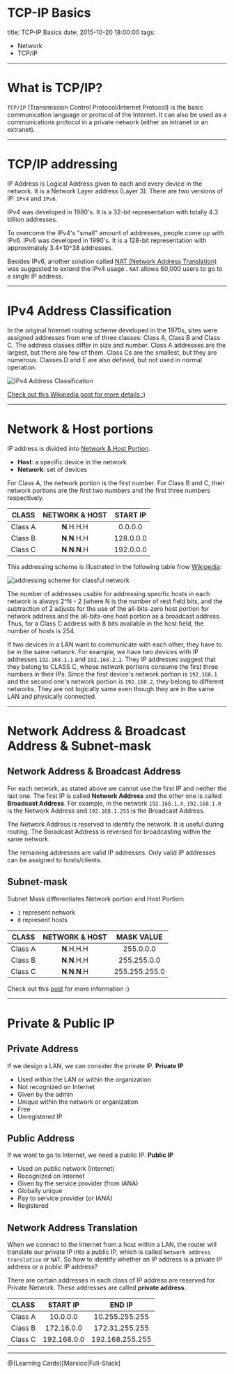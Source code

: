 # TCP-IP Basics

title: TCP-IP Basics
date: 2015-10-20 18:00:00
tags:
- Network
- TCP/IP

---

# What is TCP/IP?
`TCP/IP` (Transmission Control Protocol/Internet Protocol) is the basic communication language or protocol of the Internet. It can also be used as a communications protocol in a private network (either an intranet or an extranet).

<!--more-->


----------


# TCP/IP addressing
IP Address is Logical Address given to each and every device in the network. It is a Network Layer address (Layer 3). There are two versions of IP: `IPv4` and `IPv6`.

IPv4 was developed in 1980's. It is a 32-bit representation with totally 4.3 billion addresses.

To overcome the IPv4's "small" amount of addresses, people come up with IPv6. IPv6 was developed in 1990's. It is a 128-bit representation with approximately 3.4×10^38 addresses.


Besides IPv6, another solution called [NAT (Network Address Translation)](https://en.wikipedia.org/wiki/Network_address_translation#Translation_of_the_endpoint)  was suggested to extend the IPv4 usage . `NAT` allows 60,000 users to go to a single IP address.


----------


# IPv4 Address Classification
In the original Internet routing scheme developed in the 1970s, sites were assigned addresses from one of three classes: Class A, Class B and Class C. The address classes differ in size and number. Class A addresses are the largest, but there are few of them. Class Cs are the smallest, but they are numerous. Classes D and E are also defined, but not used in normal operation.

![IPv4 Address Classification](http://i.imgur.com/ChgCNZD.png)

[Check out this Wikipedia post for more details :)](https://en.wikipedia.org/wiki/Classful_network)


----------


# Network & Host portions
IP address is divided into [Network & Host Portion](https://en.wikipedia.org/wiki/Classful_network).
- **Host**: a specific device in the network
- **Network**: set of devices

For Class A, the network portion is the first number. For Class B and C, their network portions are the first two numbers and the first three numbers respectively.

| CLASS    |    NETWORK & HOST  | START IP  |
| :------: | :--------:| :--: |
| Class A  | **N**.H.H.H | 0.0.0.0 |
| Class B  | **N**.**N**.H.H  | 128.0.0.0  |
| Class C  | **N**.**N**.**N**.H | 192.0.0.0 |



This addressing scheme is illustrated in the following table frow [Wikipedia](https://en.wikipedia.org/wiki/Classful_network):

![addressing scheme for classful network](http://i.imgur.com/TATMJx0.png)

The number of addresses usable for addressing specific hosts in each network is always 2^N - 2 (where N is the number of rest field bits, and the subtraction of 2 adjusts for the use of the all-bits-zero host portion for network address and the all-bits-one host portion as a broadcast address. Thus, for a Class C address with 8 bits available in the host field, the number of hosts is 254.

If two devices in a LAN want to communicate with each other, they have to be in the same network. For example, we have two devices with IP addresses `192.168.1.1` and `192.168.2.1`. They IP addresses suggest that they belong to CLASS C, whose network portions consume the first three numbers in their IPs. Since the first device's network portion is `192.168.1` and the second one's network portion is `192.168.2`, they belong to different networks. They are not logically same even though they are in the same LAN and physically connected.

----------

# Network Address & Broadcast Address & Subnet-mask
## Network Address & Broadcast Address
For each network, as stated above we cannot use the first IP and neither the last one. The first IP is called **Network Address** and the other one is called **Broadcast Address**. For example, in the network `192.168.1.X`, `192.168.1.0` is the Network Address and `192.168.1.255` is the Broadcast Address.

The Network Address is reserved to identify the network. It is useful during routing.
The Boradcast Address is reversed for broadcasting within the same network.

The remaining addresses are valid IP addresses. Only valid IP addresses can be assigned to hosts/clients.

## Subnet-mask
Subnet Mask differentiates Network portion and Host Portion:
- `1` represent network
- `0` represent hosts

| CLASS    |    NETWORK & HOST  | MASK VALUE  |
| :------: | :--------:| :--: |
| Class A  | **N**.H.H.H | 255.0.0.0 |
| Class B  | **N**.**N**.H.H  | 255.255.0.0  |
| Class C  | **N**.**N**.**N**.H | 255.255.255.0 |

Check out this [post](https://www.iplocation.net/subnet-mask) for more information :)

----------

# Private & Public IP
## Private Address
If we design a LAN, we can consider the private IP.
**Private IP**
- Used within the LAN or within the organization
- Not recognized on Internet
- Given by the admin
- Unique within the network or organization
- Free
- Unregistered IP

## Public Address
If we want to go to Internet, we need a public IP.
**Public IP**
- Used on public network (Internet)
- Recognized on Internet
- Given by the service provider (from IANA)
- Globally unique
- Pay to service provider (or IANA)
- Registered

## Network Address Translation
When we connect to the Internet from a host within a LAN, the router will translate our private IP into a public IP, which is called `Network address translation` or `NAT`. So how to identify whether an IP address is a private IP address or a public IP address?

There are certain addresses in each class of IP address are reserved for Private Network. These addresses are called **private address**.

| CLASS    |  START IP  | END IP |
| :------: | :--------:| :--: |
| Class A  | 10.0.0.0 | 10.255.255.255 |
| Class B  | 172.16.0.0 | 172.31.255.255  |
| Class C  | 192.168.0.0 | 192.168.255.255 |


----------

@(Learning Cards)[Marxico|Full-Stack]